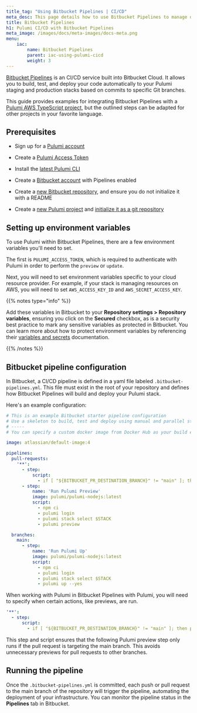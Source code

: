 ```yaml
---
title_tag: "Using Bitbucket Pipelines | CI/CD"
meta_desc: This page details how to use Bitbucket Pipelines to manage deploying staging and production stacks based on commits to specific Git branches.
title: Bitbucket Pipelines
h1: Pulumi CI/CD with Bitbucket Pipelines
meta_image: /images/docs/meta-images/docs-meta.png
menu:
    iac:
        name: Bitbucket Pipelines
        parent: iac-using-pulumi-cicd
        weight: 3
---
```


[Bitbucket Pipelines](https://support.atlassian.com/bitbucket-cloud/docs/get-started-with-bitbucket-pipelines/) is an CI/CD service built into Bitbucket Cloud. It allows you to build, test, and deploy your code automatically to your Pulumi staging and production stacks based on commits to specific Git branches.

This guide provides examples for integrating Bitbucket Pipelines with a [Pulumi AWS TypeScript project](/docs/iac/get-started/), but the outlined steps can be adapted for other projects in your favorite language.

## Prerequisites

- Sign up for a [Pulumi account](https://app.pulumi.com)
- Create a [Pulumi Access Token](https://app.pulumi.com/account/tokens)
- Install the [latest Pulumi CLI](/docs/install/)
- Create a [Bitbucket account](https://bitbucket.org) with Pipelines enabled
- Create a [new Bitbucket repository](https://support.atlassian.com/bitbucket-cloud/docs/create-a-git-repository/), and ensure you do not initialize it with a README

- Create a [new Pulumi project](/tutorials/pulumi-fundamentals/create-a-pulumi-project/) and [initialize it as a git repository](https://git-scm.com/docs/git-init)

## Setting up environment variables

To use Pulumi within Bitbucket Pipelines, there are a few environment variables you'll need to set.

The first is `PULUMI_ACCESS_TOKEN`, which is required to authenticate with Pulumi in order to
perform the `preview` or `update`.

Next, you will need to set environment variables specific to your cloud resource provider.
For example, if your stack is managing resources on AWS, you will need to set `AWS_ACCESS_KEY_ID` and
`AWS_SECRET_ACCESS_KEY`.

{{% notes type="info" %}}

Add these variables in Bitbucket to your **Repository settings > Repository variables**, ensuring you click on the **Secured** checkbox, as is a security best practice to mark any sensitive variables as protected in Bitbucket. You can learn more about how to protect environment variables by referencing their [variables and secrets](https://support.atlassian.com/bitbucket-cloud/docs/variables-and-secrets/) documentation.

{{% /notes %}}

## Bitbucket pipeline configuration

In Bitbucket, a CI/CD pipeline is defined in a yaml file labeled `.bitbucket-pipelines.yml`. This file must exist in the root of your repository and defines how Bitbucket Pipelines will build and deploy your Pulumi stack.

Here's an example configuration:

```yaml
# This is an example Bitbucket starter pipeline configuration
# Use a skeleton to build, test and deploy using manual and parallel steps
# -----
# You can specify a custom docker image from Docker Hub as your build environment.

image: atlassian/default-image:4

pipelines:
  pull-requests:
    '**':
      - step:
          script:
            - if [ "${BITBUCKET_PR_DESTINATION_BRANCH}" != "main" ]; then printf 'target branch not main, skipping preview'; exit; fi
      - step:
          name: 'Run Pulumi Preview'
          image: pulumi/pulumi-nodejs:latest
          script:
            - npm ci
            - pulumi login
            - pulumi stack select $STACK
            - pulumi preview

  branches:
    main:
      - step:
          name: 'Run Pulumi Up'
          image: pulumi/pulumi-nodejs:latest
          script:
            - npm ci
            - pulumi login
            - pulumi stack select $STACK
            - pulumi up --yes

```

When working with Pulumi in Bitbucket Pipelines with Pulumi, you will need to specify when certain actions, like previews, are run.

```yaml
'**':
  - step:
      script:
        - if [ "${BITBUCKET_PR_DESTINATION_BRANCH}" != "main" ]; then printf 'target branch not main, skipping preview'; exit; fi
```

This step and script ensures that the following Pulumi preview step only runs if the pull request is targeting the main branch. This avoids unnecessary previews for pull requests to other branches.

## Running the pipeline

Once the `.bitbucket-pipelines.yml` is committed, each push or pull request to the main branch of the repository will trigger the pipeline, automating the deployment of your infrastructure. You can monitor the pipeline status in the **Pipelines** tab in Bitbucket.
